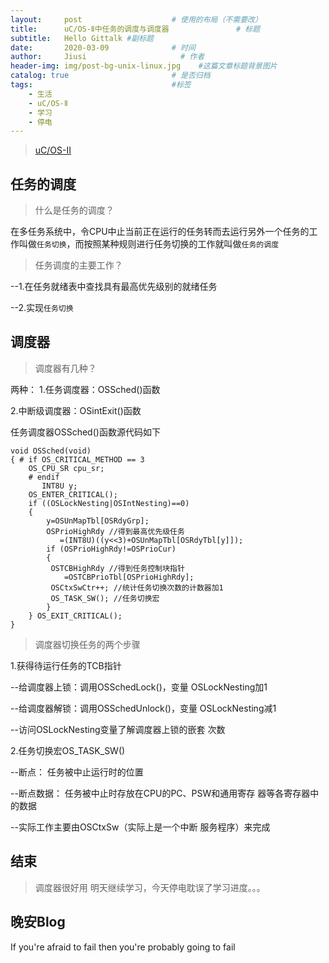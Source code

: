 ```yaml
---
layout:     post                    # 使用的布局（不需要改）
title:      uC/OS-Ⅱ中任务的调度与调度器               # 标题 
subtitle:   Hello Gittalk #副标题
date:       2020-03-09              # 时间
author:     Jiusi                     # 作者
header-img: img/post-bg-unix-linux.jpg    #这篇文章标题背景图片
catalog: true                       # 是否归档
tags:                               #标签
    - 生活
    - uC/OS-Ⅱ
    - 学习
    - 停电
---
```

>[uC/OS-Ⅱ](https://baike.baidu.com/item/uC%2FOS-II)

## 任务的调度

>什么是任务的调度？

在多任务系统中，令CPU中止当前正在运行的任务转而去运行另外一个任务的工作叫做`任务切换`，而按照某种规则进行任务切换的工作就叫做`任务的调度`

>任务调度的主要工作？

--1.在任务就绪表中查找具有最高优先级别的就绪任务</p>
--2.实现`任务切换`

## 调度器

>调度器有几种？

两种： 1.任务调度器：OSSched()函数</p>
      2.中断级调度器：OSintExit()函数</p>
任务调度器OSSched()函数源代码如下
```
void OSSched(void) 
{ # if OS_CRITICAL_METHOD == 3 
	OS_CPU_SR cpu_sr; 
	# endif
       INT8U y;
    OS_ENTER_CRITICAL(); 
    if ((OSLockNesting|OSIntNesting)==0) 
    { 
    	y=OSUnMapTbl[OSRdyGrp]; 
    	OSPrioHighRdy //得到最高优先级任务 
    	   =(INT8U)((y<<3)+OSUnMapTbl[OSRdyTbl[y]]); 
    	if (OSPrioHighRdy!=OSPrioCur) 
    	{
    	 OSTCBHighRdy //得到任务控制块指针 
    	    =OSTCBPrioTbl[OSPrioHighRdy]; 
    	 OSCtxSwCtr++; //统计任务切换次数的计数器加1 
    	 OS_TASK_SW(); //任务切换宏 
    	}
    } OS_EXIT_CRITICAL();
}
```
>调度器切换任务的两个步骤

1.获得待运行任务的TCB指针</p>
  --给调度器上锁：调用OSSchedLock()，变量 OSLockNesting加1 </p>
  --给调度器解锁：调用OSSchedUnlock()，变量 OSLockNesting减1 </p>
  --访问OSLockNesting变量了解调度器上锁的嵌套 次数 </p>
2.任务切换宏OS_TASK_SW()</p>
  --断点： 任务被中止运行时的位置 </p>
  --断点数据： 任务被中止时存放在CPU的PC、PSW和通用寄存 器等各寄存器中的数据 </p>
  --实际工作主要由OSCtxSw（实际上是一个中断 服务程序）来完成</p>

## 结束
>调度器很好用
明天继续学习，今天停电耽误了学习进度。。。

## 晚安Blog
If you're afraid to fail then you're probably going to fail


